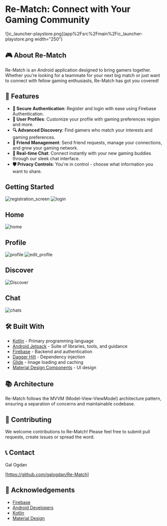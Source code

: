 # Re-Match: Connect with Your Gaming Community

![ic_launcher-playstore.png](app%2Fsrc%2Fmain%2Fic_launcher-playstore.png width="250")

## 🎮 About Re-Match

Re-Match is an Android application designed to bring gamers together. Whether you're looking for a teammate for your next big match or just want to connect with fellow gaming enthusiasts, Re-Match has got you covered!

## 🌟 Features

- **🔐 Secure Authentication**: Register and login with ease using Firebase Authentication.
- **👤 User Profiles**: Customize your profile with gaming preferences region and more.
- **🔍 Advanced Discovery**: Find gamers who match your interests and gaming preferences.
- **👫 Friend Management**: Send friend requests, manage your connections, and grow your gaming network.
- **💬 Real-time Chat**: Connect instantly with your new gaming buddies through our sleek chat interface.
- **🛡️ Privacy Controls**: You're in control - choose what information you want to share.

## Getting Started

![registration_screen](https://github.com/user-attachments/assets/98f8c3ab-8aee-4843-8f30-49b213b779bc)  ![login](https://github.com/user-attachments/assets/87f7c95b-3ad6-4387-925f-d17fc0455112)


## Home

![home](https://github.com/user-attachments/assets/6f2ddf55-9654-492c-bf4f-ab2da2c811b3)


## Profile

![profile](https://github.com/user-attachments/assets/baa2554c-f744-4d95-ab54-8ade6487283b)  ![edit_profile](https://github.com/user-attachments/assets/76580ee6-29b7-4255-b4b0-d7bed1e8e42d)


## Discover

![Discover](https://github.com/user-attachments/assets/93b52bb9-1388-4046-9f63-05b45a6e78ed)


## Chat

![chats](https://github.com/user-attachments/assets/ad4d693e-0866-49ac-a3cb-641989bed09e)

## 🛠️ Built With

- [Kotlin](https://kotlinlang.org/) - Primary programming language
- [Android Jetpack](https://developer.android.com/jetpack) - Suite of libraries, tools, and guidance
- [Firebase](https://firebase.google.com/) - Backend and authentication
- [Dagger Hilt](https://dagger.dev/hilt/) - Dependency injection
- [Glide](https://github.com/bumptech/glide) - Image loading and caching
- [Material Design Components](https://material.io/develop/android) - UI design

## 📚 Architecture

Re-Match follows the MVVM (Model-View-ViewModel) architecture pattern, ensuring a separation of concerns and maintainable codebase.

## 🤝 Contributing

We welcome contributions to Re-Match! Please feel free to submit pull requests, create issues or spread the word.


## 📞 Contact

Gal Ogdan 

[https://github.com/galogdan/Re-Match]

## 🙏 Acknowledgements

- [Firebase](https://firebase.google.com/)
- [Android Developers](https://developer.android.com/)
- [Kotlin](https://kotlinlang.org/)
- [Material Design](https://material.io/)

